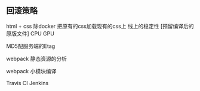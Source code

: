 # 
## 回滚策略
html + css 
除docker
把原有的css加载现有的css上
线上的稳定性 [预留编译后的原版文件]
CPU
GPU

MD5配服务端的Etag

webpack 静态资源的分析

webpack 小模块编译 

Travis CI
Jenkins
